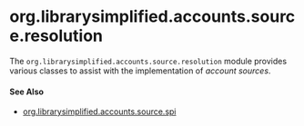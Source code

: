 org.librarysimplified.accounts.source.resolution
===

The `org.librarysimplified.accounts.source.resolution` module provides
various classes to assist with the implementation of _account sources_.

#### See Also

* [org.librarysimplified.accounts.source.spi](../simplified-accounts-source-spi/README.md)
